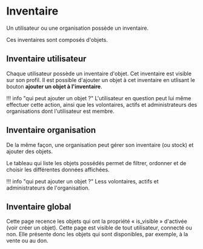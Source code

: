 # Inventaire

Un utilisateur ou une organisation possède un inventaire.

Ces inventaires sont composés d'objets.

## Inventaire utilisateur
Chaque utilisateur possède un inventaire d'objet. Cet inventaire est visible sur son profil.
Il est possible d'ajouter un objet à cet inventaire en utlisant le bouton **ajouter un objet à l'inventaire**.

!!! info "qui peut ajouter un objet ?"
    L'utilisateur en question peut lui même effectuer cette action, ainsi que les volontaires, actifs et administrateurs des organisations dont l'utilisateur est membre.

## Inventaire organisation 
De la même façon, une organisation peut gérer son inventaire (ou stock) et ajouter des objets.

Le tableau qui liste les objets possédés permet de filtrer, ordonner et de choisir les différentes données affichées.

!!! info "qui peut ajouter un objet ?"
    Less volontaires, actifs et administrateurs de l'organisation.

## Inventaire global 
Cette page recence les objets qui ont la propriété « is_visible » d'activée (voir créer un objet). Cette page est visible de tout utilisateur, connecté ou non.
Elle présente donc les objets qui sont disponibles, par exemple, à la vente ou au don.
